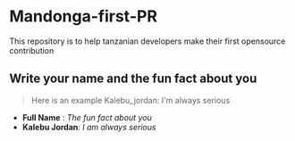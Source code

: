 # Mandonga-first-PR

This repository is to help tanzanian developers make their first opensource contribution 

## Write your name and the fun fact about you 

> Here is an example Kalebu_jordan: I'm always serious 

- **Full Name** : *The fun fact about you*
- **Kalebu Jordan**: *I am always serious* 
